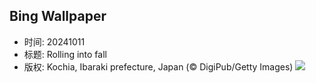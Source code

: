 ## Bing Wallpaper
- 时间: 20241011
- 标题: Rolling into fall
- 版权: Kochia, Ibaraki prefecture, Japan (© DigiPub/Getty Images)
![](https://cn.bing.com/th?id=OHR.KochiaJapan_EN-US9866955641_UHD.jpg&rf=LaDigue_UHD.jpg&pid=hp&w=3840&h=2160&rs=1&c=4)
